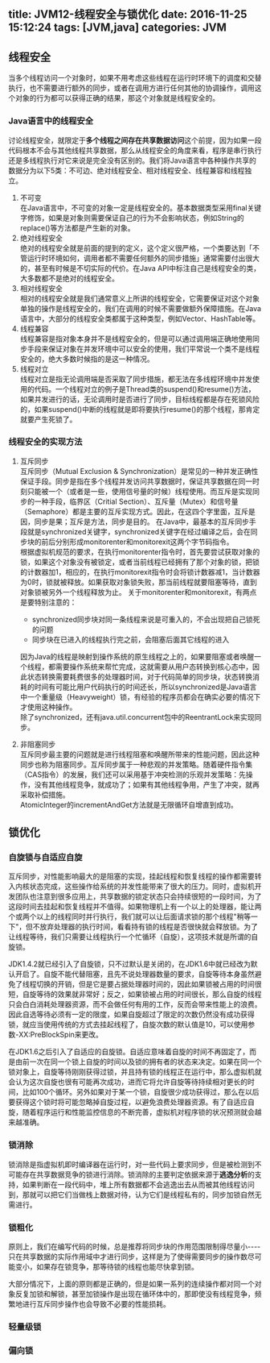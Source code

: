title: JVM12-线程安全与锁优化
date: 2016-11-25 15:12:24
tags: [JVM,java]
categories: JVM
---

## 线程安全
当多个线程访问一个对象时，如果不用考虑这些线程在运行时环境下的调度和交替执行，也不需要进行额外的同步，或者在调用方进行任何其他的协调操作，调用这个对象的行为都可以获得正确的结果，那这个对象就是线程安全的。

### Java语言中的线程安全
讨论线程安全，就限定于**多个线程之间存在共享数据访问**这个前提，因为如果一段代码根本不会与其他线程共享数据，那么从线程安全的角度来看，程序是串行执行还是多线程执行对它来说是完全没有区别的。我们将Java语言中各种操作共享的数据分为以下5类：不可边、绝对线程安全、相对线程安全、线程兼容和线程独立。
<!--more-->
1. 不可变		
	在Java语言中，不可变的对象一定是线程安全的。基本数据类型采用final关键字修饰，如果是对象则需要保证自己的行为不会影响状态，例如String的replace()等方法都是产生新的对象。
2. 绝对线程安全		
	绝对的线程安全就是前面的提到的定义，这个定义很严格，一个类要达到「不管运行时环境如何，调用者都不需要任何额外的同步措施」通常需要付出很大的，甚至有时候是不切实际的代价。在Java API中标注自己是线程安全的类，大多数都不是绝对的线程安全。
3. 相对线程安全			
	相对的线程安全就是我们通常意义上所讲的线程安全，它需要保证对这个对象单独的操作是线程安全的，我们在调用的时候不需要做额外保障措施。在Java语言中，大部分的线程安全类都属于这种类型，例如Vector、HashTable等。
4. 线程兼容			
	线程兼容是指对象本身并不是线程安全的，但是可以通过调用端正确地使用同步手段来保证对象在并发环境中可以安全的使用，我们平常说一个类不是线程安全的，绝大多数时候指的是这一种情况。
5. 线程对立		
	线程对立是指无论调用端是否采取了同步措施，都无法在多线程环境中并发使用的代码。一个线程对立的例子是Thread类的suspend()和resume()方法，如果并发进行的话，无论调用时是否进行了同步，目标线程都是存在死锁风险的，如果suspend()中断的线程就是即将要执行resume()的那个线程，那肯定就要产生死锁了。
	
### 线程安全的实现方法

1. 互斥同步			
	互斥同步（Mutual Exclusion & Synchronization）是常见的一种并发正确性保证手段。同步是指在多个线程并发访问共享数据时，保证共享数据在同一时刻只能被一个（或者是一些，使用信号量的时候）线程使用。而互斥是实现同步的一种手段，临界区（Critial Section）、互斥量（Mutex）和信号量（Semaphore）都是主要的互斥实现方式。因此，在这四个字里面，互斥是因，同步是果；互斥是方法，同步是目的。
	在Java中，最基本的互斥同步手段就是synchronized关键字，synchronized关键字在经过编译之后，会在同步块的前后分别形成monitorenter和monitorexit这两个字节码指令。		
	根据虚拟机规范的要求，在执行monitorenter指令时，首先要尝试获取对象的锁，如果这个对象没有被锁定，或者当前线程已经拥有了那个对象的锁，把锁的计数器加1，相应的，在执行monitorexit指令时会将锁计数器减1，当计数器为0时，锁就被释放。如果获取对象锁失败，那当前线程就要阻塞等待，直到对象锁被另外一个线程释放为止。
	关于monitorenter和monitorexit，有两点是要特别注意的：
	* synchronized同步块对同一条线程来说是可重入的，不会出现把自己锁死的问题
	* 同步块在已进入的线程执行完之前，会阻塞后面其它线程的进入
	
	因为Java的线程是映射到操作系统的原生线程之上的，如果要阻塞或者唤醒一个线程，都需要操作系统来帮忙完成，这就需要从用户态转换到核心态中，因此状态转换需要耗费很多的处理器时间，对于代码简单的同步块，状态转换消耗的时间有可能比用户代码执行的时间还长，所以synchronized是Java语言中一个重量级（Heavyweight）锁，有经验的程序员都会在确实必要的情况下才使用这种操作。		
	除了synchronized，还有java.util.concurrent包中的ReentrantLock来实现同步。
2. 非阻塞同步	
	互斥同步最主要的问题就是进行线程阻塞和唤醒所带来的性能问题，因此这种同步也称为阻塞同步。互斥同步属于一种悲观的并发策略。随着硬件指令集（CAS指令）的发展，我们还可以采用基于冲突检测的乐观并发策略：先操作，没有其他线程竞争，就成功了；如果有其他线程争用，产生了冲突，就再采取补偿措施。		
	AtomicInteger的incrementAndGet方法就是无限循环自增直到成功。

## 锁优化
### 自旋锁与自适应自旋
互斥同步，对性能影响最大的是阻塞的实现，挂起线程和恢复线程的操作都需要转入内核状态完成，这些操作给系统的并发性能带来了很大的压力。同时，虚拟机开发团队也注意到很多应用上，共享数据的锁定状态只会持续很短的一段时间，为了这段时间去挂起和恢复线程并不值得。如果物理机上有一个以上的处理器，能让两个或两个以上的线程同时并行执行，我们就可以让后面请求锁的那个线程"稍等一下"，但不放弃处理器的执行时间，看看持有锁的线程是否很快就会释放锁。为了让线程等待，我们只需要让线程执行一个忙循环（自旋），这项技术就是所谓的自旋锁。

JDK1.4.2就已经引入了自旋锁，只不过默认是关闭的，在JDK1.6中就已经改为默认开启了。自旋不能代替阻塞，且先不说处理器数量的要求，自旋等待本身虽然避免了线程切换的开销，但是它是要占据处理器时间的，因此如果锁被占用的时间很短，自旋等待的效果就非常好；反之，如果锁被占用的时间很长，那么自旋的线程只会白白消耗处理器资源，而不会做任何有用的工作，反而会带来性能上的浪费。因此自选等待必须有一定的限度，如果自旋超过了限定的次数仍然没有成功获得锁，就应当使用传统的方式去挂起线程了，自旋次数的默认值是10，可以使用参数-XX:PreBlockSpin来更改。

在JDK1.6之后引入了自适应的自旋锁。自适应意味着自旋的时间不再固定了，而是由前一次在同一个锁上自旋的时间以及锁的拥有者的状态来决定。如果在同一个锁对象上，自旋等待刚刚获得过锁，并且持有锁的线程正在运行中，那么虚拟机就会认为这次自旋也很有可能再次成功，进而它将允许自旋等待持续相对更长的时间，比如100个循环。另外如果对于某一个锁，自旋很少成功获得过，那么在以后要获得这个锁时将可能忽略掉自旋过程，以避免浪费处理器资源。有了自适应自旋，随着程序运行和性能监控信息的不断完善，虚拟机对程序锁的状况预测就会越来越准确。

### 锁消除
锁消除是指虚拟机即时编译器在运行时，对一些代码上要求同步，但是被检测到不可能存在共享数据竞争的锁进行消除。锁消除的主要判定依据来源于**逃逸分析**的支持，如果判断在一段代码中，堆上所有数据都不会逃逸出去从而被其他线程访问到，那就可以把它们当做栈上数据对待，认为它们是线程私有的，同步加锁自然无需进行。

### 锁粗化
原则上，我们在编写代码的时候，总是推荐将同步块的作用范围限制得尽量小----只在共享数据的实际作用域中才进行同步，这样是为了使得需要同步的操作数尽可能变小，如果存在锁竞争，那等待锁的线程也能尽快拿到锁。

大部分情况下，上面的原则都是正确的，但是如果一系列的连续操作都对同一个对象反复加锁和解锁，甚至加锁操作是出现在循环体中的，那即使没有线程竞争，频繁地进行互斥同步操作也会导致不必要的性能损耗。

### 轻量级锁

### 偏向锁